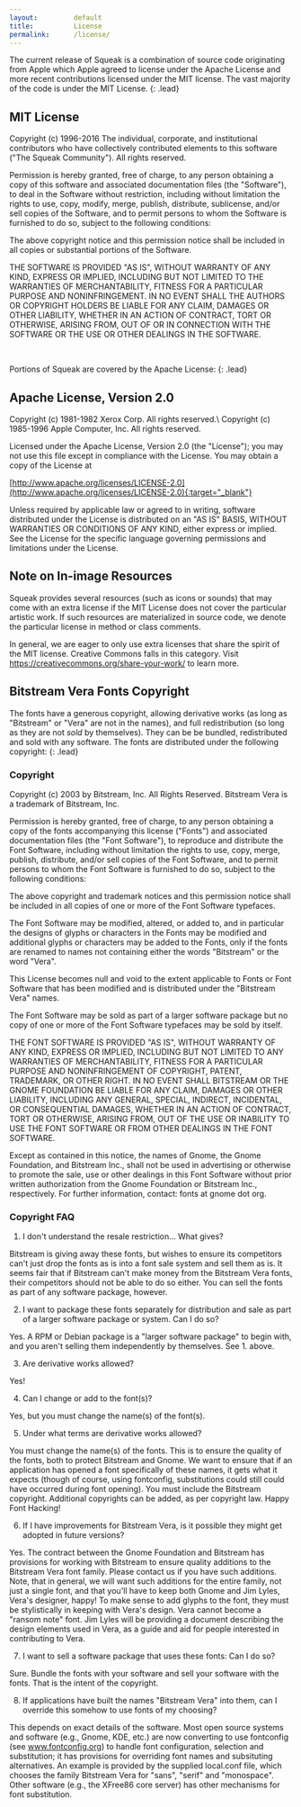 ```yaml
---
layout:         default
title:          License
permalink:      /license/
---
```


The current release of Squeak is a combination of source code
originating from Apple which Apple agreed to license under the Apache
License and more recent contributions licensed under the MIT license.  The
vast majority of the code is under the MIT License.
{: .lead}

<div class="row">
<div class="col-md-6 col-lg-6">

## MIT License

Copyright (c) 1996-2016 The individual, corporate, and institutional contributors
who have collectively contributed elements to this software (&quot;The
Squeak Community&quot;).
All rights reserved.

Permission is hereby granted, free of charge, to any person obtaining a
copy of this software and associated documentation files
(the &quot;Software&quot;), to deal in the Software without restriction,
including without limitation the rights to use, copy, modify, merge,
publish, distribute, sublicense, and/or sell copies of the Software, and to
permit persons to whom the Software is furnished to do so, subject to the
following conditions:

The above copyright notice and this permission notice shall be included
in all copies or substantial portions of the Software.

THE SOFTWARE IS PROVIDED &quot;AS IS&quot;, WITHOUT WARRANTY OF ANY KIND,
EXPRESS OR IMPLIED, INCLUDING BUT NOT LIMITED TO THE WARRANTIES OF
MERCHANTABILITY, FITNESS FOR A PARTICULAR PURPOSE AND NONINFRINGEMENT. IN NO
EVENT SHALL THE AUTHORS OR COPYRIGHT HOLDERS BE LIABLE FOR ANY CLAIM, DAMAGES OR
OTHER LIABILITY, WHETHER IN AN ACTION OF CONTRACT, TORT OR OTHERWISE, ARISING
FROM, OUT OF OR IN CONNECTION WITH THE SOFTWARE OR THE USE OR OTHER DEALINGS
IN THE SOFTWARE.

<br />

Portions of Squeak are covered by the Apache License:
{: .lead}

## Apache License, Version 2.0

Copyright (c) 1981-1982 Xerox Corp. All rights reserved.\\
Copyright (c) 1985-1996 Apple Computer, Inc. All rights reserved.

Licensed under the Apache License, Version 2.0 (the &quot;License&quot;);
you may not use this file except in compliance with the License. You may
obtain a copy of the License at

[http://www.apache.org/licenses/LICENSE-2.0](http://www.apache.org/licenses/LICENSE-2.0){:target="_blank"}

Unless required by applicable law or agreed to in writing, software
distributed under the License is distributed on an &quot;AS IS&quot; BASIS,
WITHOUT WARRANTIES OR CONDITIONS OF ANY KIND, either express or implied. See
the License for the specific language governing permissions and limitations
under the License.

</div>
<div class="col-md-6 col-lg-6">

## Note on In-image Resources

Squeak provides several resources (such as icons or sounds) that may come with an extra license if the MIT License does not cover the particular artistic work. If such resources are materialized in source code, we denote the particular license in method or class comments.

In general, we are eager to only use extra licenses that share the spirit of the MIT license. Creative Commons falls in this category. Visit <https://creativecommons.org/share-your-work/> to learn more.


## Bitstream Vera Fonts Copyright

The fonts have a generous copyright, allowing derivative works (as
long as &quot;Bitstream&quot; or &quot;Vera&quot; are not in the names), and full
redistribution (so long as they are not *sold* by themselves). They
can be be bundled, redistributed and sold with any software.
The fonts are distributed under the following copyright:
{: .lead}

### Copyright

Copyright (c) 2003 by Bitstream, Inc. All Rights Reserved. Bitstream
Vera is a trademark of Bitstream, Inc.

Permission is hereby granted, free of charge, to any person obtaining
a copy of the fonts accompanying this license (&quot;Fonts&quot;) and associated
documentation files (the &quot;Font Software&quot;), to reproduce and distribute
the Font Software, including without limitation the rights to use,
copy, merge, publish, distribute, and/or sell copies of the Font
Software, and to permit persons to whom the Font Software is furnished
to do so, subject to the following conditions:

The above copyright and trademark notices and this permission notice
shall be included in all copies of one or more of the Font Software
typefaces.

The Font Software may be modified, altered, or added to, and in
particular the designs of glyphs or characters in the Fonts may be
modified and additional glyphs or characters may be added to the
Fonts, only if the fonts are renamed to names not containing either
the words &quot;Bitstream&quot; or the word &quot;Vera&quot;.

This License becomes null and void to the extent applicable to Fonts
or Font Software that has been modified and is distributed under the
&quot;Bitstream Vera&quot; names.

The Font Software may be sold as part of a larger software package but
no copy of one or more of the Font Software typefaces may be sold by
itself.

THE FONT SOFTWARE IS PROVIDED &quot;AS IS&quot;, WITHOUT WARRANTY OF ANY KIND,
EXPRESS OR IMPLIED, INCLUDING BUT NOT LIMITED TO ANY WARRANTIES OF
MERCHANTABILITY, FITNESS FOR A PARTICULAR PURPOSE AND NONINFRINGEMENT
OF COPYRIGHT, PATENT, TRADEMARK, OR OTHER RIGHT. IN NO EVENT SHALL
BITSTREAM OR THE GNOME FOUNDATION BE LIABLE FOR ANY CLAIM, DAMAGES OR
OTHER LIABILITY, INCLUDING ANY GENERAL, SPECIAL, INDIRECT, INCIDENTAL,
OR CONSEQUENTIAL DAMAGES, WHETHER IN AN ACTION OF CONTRACT, TORT OR
OTHERWISE, ARISING FROM, OUT OF THE USE OR INABILITY TO USE THE FONT
SOFTWARE OR FROM OTHER DEALINGS IN THE FONT SOFTWARE.

Except as contained in this notice, the names of Gnome, the Gnome
Foundation, and Bitstream Inc., shall not be used in advertising or
otherwise to promote the sale, use or other dealings in this Font
Software without prior written authorization from the Gnome Foundation
or Bitstream Inc., respectively. For further information, contact:
fonts at gnome dot org.

### Copyright FAQ

1. I don't understand the resale restriction… What gives?

Bitstream is giving away these fonts, but wishes to ensure its
competitors can't just drop the fonts as is into a font sale system
and sell them as is. It seems fair that if Bitstream can't make money
from the Bitstream Vera fonts, their competitors should not be able to
do so either. You can sell the fonts as part of any software package,
however.

2. I want to package these fonts separately for distribution and sale as part of a larger software package or system.  Can I do so?

Yes. A RPM or Debian package is a &quot;larger software package&quot; to begin
with, and you aren't selling them independently by themselves.
See 1. above.

3. Are derivative works allowed?

Yes!

4. Can I change or add to the font(s)?

Yes, but you must change the name(s) of the font(s).

5. Under what terms are derivative works allowed?

You must change the name(s) of the fonts. This is to ensure the
quality of the fonts, both to protect Bitstream and Gnome. We want to
ensure that if an application has opened a font specifically of these
names, it gets what it expects (though of course, using fontconfig,
substitutions could still could have occurred during font
opening). You must include the Bitstream copyright. Additional
copyrights can be added, as per copyright law. Happy Font Hacking!

6. If I have improvements for Bitstream Vera, is it possible they might get adopted in future versions?

Yes. The contract between the Gnome Foundation and Bitstream has
provisions for working with Bitstream to ensure quality additions to
the Bitstream Vera font family. Please contact us if you have such
additions. Note, that in general, we will want such additions for the
entire family, not just a single font, and that you'll have to keep
both Gnome and Jim Lyles, Vera's designer, happy! To make sense to add
glyphs to the font, they must be stylistically in keeping with Vera's
design. Vera cannot become a &quot;ransom note&quot; font. Jim Lyles will be
providing a document describing the design elements used in Vera, as a
guide and aid for people interested in contributing to Vera.

7. I want to sell a software package that uses these fonts: Can I do so?

Sure. Bundle the fonts with your software and sell your software
with the fonts. That is the intent of the copyright.

8. If applications have built the names &quot;Bitstream Vera&quot; into them, can I override this somehow to use fonts of my choosing?

This depends on exact details of the software. Most open source
systems and software (e.g., Gnome, KDE, etc.) are now converting to
use fontconfig (see www.fontconfig.org) to handle font configuration,
selection and substitution; it has provisions for overriding font
names and subsituting alternatives. An example is provided by the
supplied local.conf file, which chooses the family Bitstream Vera for
&quot;sans&quot;, &quot;serif&quot; and &quot;monospace&quot;.  Other software (e.g., the XFree86
core server) has other mechanisms for font substitution.

</div>
</div>
